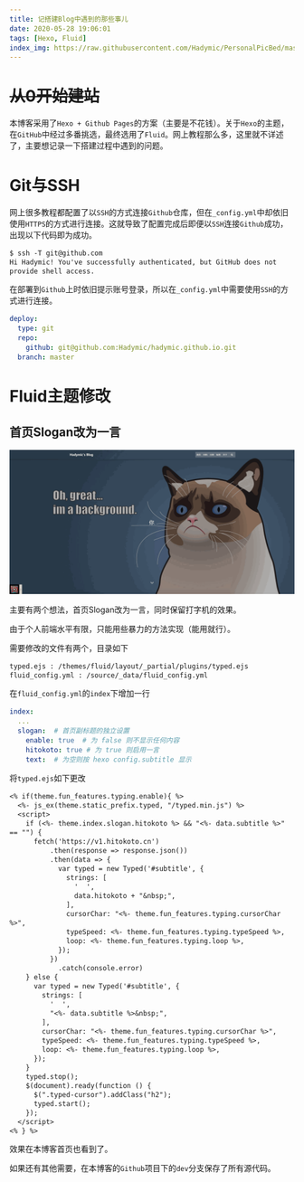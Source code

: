 ```yaml
---
title: 记搭建Blog中遇到的那些事儿
date: 2020-05-28 19:06:01
tags: [Hexo, Fluid]
index_img: https://raw.githubusercontent.com/Hadymic/PersonalPicBed/master/img/Snipaste_2020-05-28_21-53-39.png
---
```


# ~~从0开始建站~~

本博客采用了`Hexo + Github Pages`的方案（主要是不花钱）。关于`Hexo`的主题，在`GitHub`中经过多番挑选，最终选用了`Fluid`。网上教程那么多，这里就不详述了，主要想记录一下搭建过程中遇到的问题。

# Git与SSH

网上很多教程都配置了以`SSH`的方式连接`Github`仓库，但在`_config.yml`中却依旧使用`HTTPS`的方式进行连接。这就导致了配置完成后即便以`SSH`连接`Github`成功，出现以下代码即为成功。

```shell
$ ssh -T git@github.com
Hi Hadymic! You've successfully authenticated, but GitHub does not provide shell access.
```

在部署到`Github`上时依旧提示账号登录，所以在`_config.yml`中需要使用`SSH`的方式进行连接。

```yml
deploy:
  type: git
  repo: 
    github: git@github.com:Hadymic/hadymic.github.io.git
  branch: master
```

# Fluid主题修改

## 首页Slogan改为一言

![首页一言展示](https://raw.githubusercontent.com/Hadymic/PersonalPicBed/master/img/%E9%A6%96%E9%A1%B5%E4%B8%80%E8%A8%80%E5%B1%95%E7%A4%BA.gif)

主要有两个想法，首页Slogan改为一言，同时保留打字机的效果。

由于个人前端水平有限，只能用些暴力的方法实现（能用就行）。

需要修改的文件有两个，目录如下

```
typed.ejs : /themes/fluid/layout/_partial/plugins/typed.ejs
fluid_config.yml : /source/_data/fluid_config.yml
```

在`fluid_config.yml`的`index`下增加一行

```yml
index:
  ...
  slogan:  # 首页副标题的独立设置
    enable: true  # 为 false 则不显示任何内容
    hitokoto: true # 为 true 则启用一言
    text:  # 为空则按 hexo config.subtitle 显示
```

将`typed.ejs`如下更改

```ejs
<% if(theme.fun_features.typing.enable){ %>
  <%- js_ex(theme.static_prefix.typed, "/typed.min.js") %>
  <script>
    if (<%- theme.index.slogan.hitokoto %> && "<%- data.subtitle %>" == "") {
      fetch('https://v1.hitokoto.cn')
          .then(response => response.json())
          .then(data => {
            var typed = new Typed('#subtitle', {
              strings: [
                '  ',
                data.hitokoto + "&nbsp;",
              ],
              cursorChar: "<%- theme.fun_features.typing.cursorChar %>",
              typeSpeed: <%- theme.fun_features.typing.typeSpeed %>,
              loop: <%- theme.fun_features.typing.loop %>,
            });
          })
            .catch(console.error)
    } else {
      var typed = new Typed('#subtitle', {
        strings: [
          '  ',
          "<%- data.subtitle %>&nbsp;",
        ],
        cursorChar: "<%- theme.fun_features.typing.cursorChar %>",
        typeSpeed: <%- theme.fun_features.typing.typeSpeed %>,
        loop: <%- theme.fun_features.typing.loop %>,
      });
    }
    typed.stop();
    $(document).ready(function () {
      $(".typed-cursor").addClass("h2");
      typed.start();
    });
  </script>
<% } %>
```

效果在本博客首页也看到了。

如果还有其他需要，在本博客的`Github`项目下的`dev`分支保存了所有源代码。